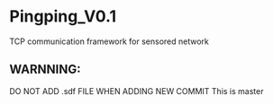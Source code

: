 # Pingping_V0.1
TCP communication framework for sensored network


## WARNNING:
DO NOT ADD .sdf FILE WHEN ADDING NEW COMMIT
This is master
